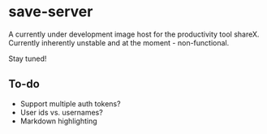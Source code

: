 # save-server
A currently under development image host for the productivity tool shareX.
Currently inherently unstable and at the moment - non-functional.


Stay tuned!

## To-do
- Support multiple auth tokens?
- User ids vs. usernames?
- Markdown highlighting